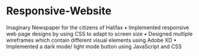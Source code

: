 # Responsive-Website
Imaginary Newspaper for the citizens of Halifax
• Implemented responsive web page designs by using CSS to adapt to screen size 
• Designed multiple wireframes which contain different visual elements using Adobe XD
• Implemented a dark mode/ light mode button using JavaScript and CSS
